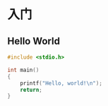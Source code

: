 # 入门

## Hello World

```c
#include <stdio.h>

int main()
{
    printf("Hello, world!\n");
    return;
}
```